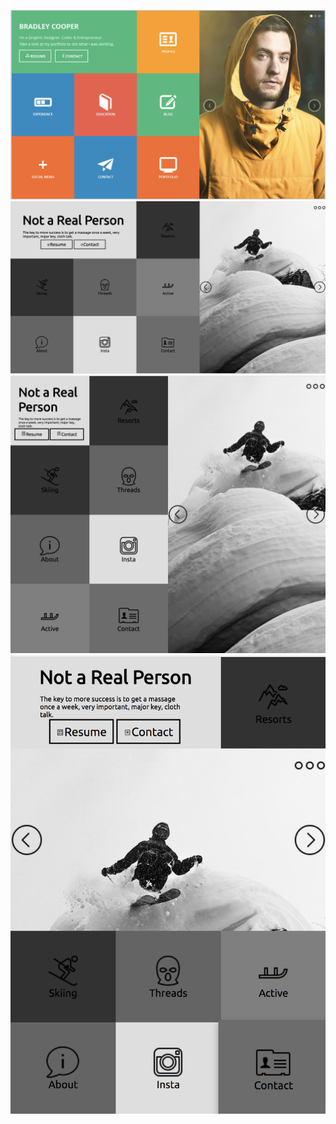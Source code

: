 ![alt text](images/layout.png "Description goes here")
![alt text](images/fullscreen.png "Large screen")
![alt text](images/midscreen.png "Mid smoosh responsive")
![alt text](images/mobilescreen.png "Mobile repsonsive")